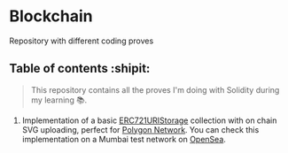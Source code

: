# Blockchain
Repository with different coding proves

## Table of contents :shipit:
> This repository contains all the proves I'm doing with Solidity during my learning :books:. 
1. Implementation of a basic [ERC721URIStorage](https://github.com/OpenZeppelin/openzeppelin-contracts/blob/master/contracts/token/ERC721/extensions/ERC721URIStorage.sol) collection with on chain SVG uploading, perfect for [Polygon Network](https://polygon.technology/). You can check this implementation on a Mumbai test network on [OpenSea](https://testnets.opensea.io/collection/basicsvgc-v2).
